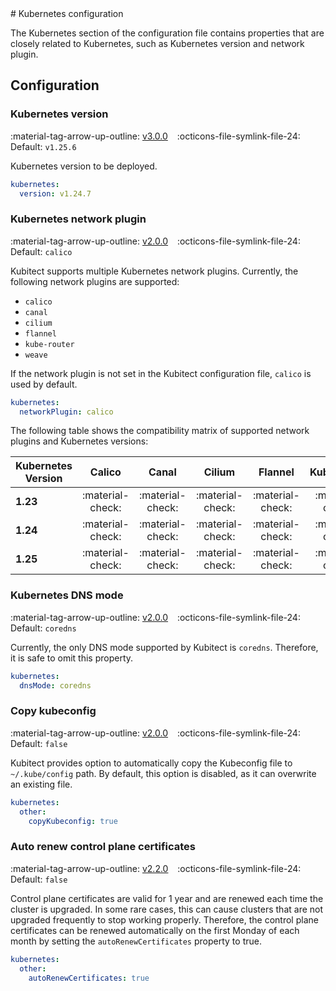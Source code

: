 [tag 2.0.0]: https://github.com/MusicDin/kubitect/releases/tag/v2.0.0
[tag 2.2.0]: https://github.com/MusicDin/kubitect/releases/tag/v2.2.0
[tag 3.0.0]: https://github.com/MusicDin/kubitect/releases/tag/v3.0.0

<div markdown="1" class="text-center">
# Kubernetes configuration
</div>

<div markdown="1" class="text-justify">

The Kubernetes section of the configuration file contains properties that are closely related to Kubernetes, such as Kubernetes version and network plugin.

## Configuration

### Kubernetes version

:material-tag-arrow-up-outline: [v3.0.0][tag 3.0.0]
&ensp;
:octicons-file-symlink-file-24: Default: `v1.25.6`

Kubernetes version to be deployed.

```yaml
kubernetes:
  version: v1.24.7
```

### Kubernetes network plugin

:material-tag-arrow-up-outline: [v2.0.0][tag 2.0.0]
&ensp;
:octicons-file-symlink-file-24: Default: `calico`

Kubitect supports multiple Kubernetes network plugins.
Currently, the following network plugins are supported:

  - `calico`
  - `canal`
  - `cilium`
  - `flannel`
  - `kube-router`
  - `weave`

If the network plugin is not set in the Kubitect configuration file, `calico` is used by default.

```yaml
kubernetes:
  networkPlugin: calico
```

The following table shows the compatibility matrix of supported network plugins and Kubernetes versions:

| Kubernetes Version |      Calico      |       Canal      |      Cilium      |      Flannel     |    KubeRouter    |       Weave      |
|-------------|:----------------:|:----------------:|:----------------:|:----------------:|:----------------:|:----------------:|
| **1.23**    | :material-check: | :material-check: | :material-check: | :material-check: | :material-check: | :material-check: |
| **1.24**    | :material-check: | :material-check: | :material-check: | :material-check: | :material-check: | :material-check: |
| **1.25**    | :material-check: | :material-check: | :material-check: | :material-check: | :material-check: | :material-check: |

### Kubernetes DNS mode

:material-tag-arrow-up-outline: [v2.0.0][tag 2.0.0]
&ensp;
:octicons-file-symlink-file-24: Default: `coredns`

Currently, the only DNS mode supported by Kubitect is `coredns`.
Therefore, it is safe to omit this property.

```yaml
kubernetes:
  dnsMode: coredns
```

### Copy kubeconfig

:material-tag-arrow-up-outline: [v2.0.0][tag 2.0.0]
&ensp;
:octicons-file-symlink-file-24: Default: `false`

Kubitect provides option to automatically copy the Kubeconfig file to `~/.kube/config` path. 
By default, this option is disabled, as it can overwrite an existing file.

```yaml
kubernetes:
  other:
    copyKubeconfig: true
```

### Auto renew control plane certificates

:material-tag-arrow-up-outline: [v2.2.0][tag 2.2.0]
&ensp;
:octicons-file-symlink-file-24: Default: `false`

Control plane certificates are valid for 1 year and are renewed each time the cluster is upgraded.
In some rare cases, this can cause clusters that are not upgraded frequently to stop working properly.
Therefore, the control plane certificates can be renewed automatically on the first Monday of each month by setting the `autoRenewCertificates` property to true.

```yaml
kubernetes:
  other:
    autoRenewCertificates: true
```

</div>
